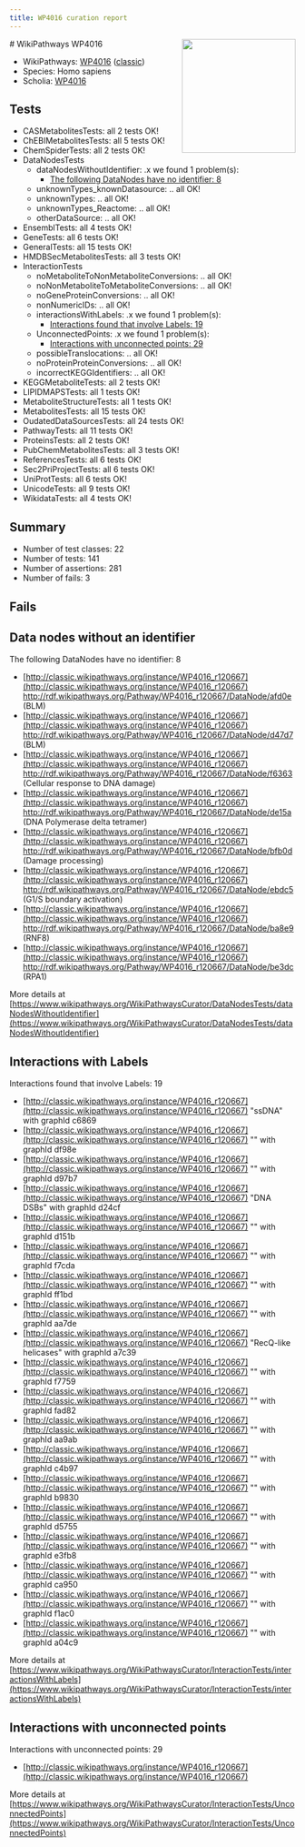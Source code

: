 ```yaml
---
title: WP4016 curation report
---
```


<img style="float: right; width: 200px" src="https://upload.wikimedia.org/wikipedia/commons/thumb/8/83/Wplogo_with_text_500.png/640px-Wplogo_with_text_500.png" />
# WikiPathways WP4016

* WikiPathways: [WP4016](https://wikipathways.org/pathways/WP4016) ([classic](https://classic.wikipathways.org/instance/WP4016))
* Species: Homo sapiens
* Scholia: [WP4016](https://scholia.toolforge.org/wikipathways/WP4016)
## Tests
* CASMetabolitesTests: all 2 tests OK!
* ChEBIMetabolitesTests: all 5 tests OK!
* ChemSpiderTests: all 2 tests OK!
* DataNodesTests
    * dataNodesWithoutIdentifier: .x we found 1 problem(s):
        * [The following DataNodes have no identifier: 8](#d2d32fa7)
    * unknownTypes_knownDatasource: .. all OK!
    * unknownTypes: .. all OK!
    * unknownTypes_Reactome: .. all OK!
    * otherDataSource: .. all OK!
* EnsemblTests: all 4 tests OK!
* GeneTests: all 6 tests OK!
* GeneralTests: all 15 tests OK!
* HMDBSecMetabolitesTests: all 3 tests OK!
* InteractionTests
    * noMetaboliteToNonMetaboliteConversions: .. all OK!
    * noNonMetaboliteToMetaboliteConversions: .. all OK!
    * noGeneProteinConversions: .. all OK!
    * nonNumericIDs: .. all OK!
    * interactionsWithLabels: .x we found 1 problem(s):
        * [Interactions found that involve Labels: 19](#fe97a8c1)
    * UnconnectedPoints: .x we found 1 problem(s):
        * [Interactions with unconnected points: 29](#7f1d409f)
    * possibleTranslocations: .. all OK!
    * noProteinProteinConversions: .. all OK!
    * incorrectKEGGIdentifiers: .. all OK!
* KEGGMetaboliteTests: all 2 tests OK!
* LIPIDMAPSTests: all 1 tests OK!
* MetaboliteStructureTests: all 1 tests OK!
* MetabolitesTests: all 15 tests OK!
* OudatedDataSourcesTests: all 24 tests OK!
* PathwayTests: all 11 tests OK!
* ProteinsTests: all 2 tests OK!
* PubChemMetabolitesTests: all 3 tests OK!
* ReferencesTests: all 6 tests OK!
* Sec2PriProjectTests: all 6 tests OK!
* UniProtTests: all 6 tests OK!
* UnicodeTests: all 9 tests OK!
* WikidataTests: all 4 tests OK!


## Summary

* Number of test classes: 22
* Number of tests: 141
* Number of assertions: 281
* Number of fails: 3

## Fails

<a name="d2d32fa7" />

## Data nodes without an identifier

The following DataNodes have no identifier: 8

* [http://classic.wikipathways.org/instance/WP4016_r120667](http://classic.wikipathways.org/instance/WP4016_r120667) http://rdf.wikipathways.org/Pathway/WP4016_r120667/DataNode/afd0e (BLM)
* [http://classic.wikipathways.org/instance/WP4016_r120667](http://classic.wikipathways.org/instance/WP4016_r120667) http://rdf.wikipathways.org/Pathway/WP4016_r120667/DataNode/d47d7 (BLM)
* [http://classic.wikipathways.org/instance/WP4016_r120667](http://classic.wikipathways.org/instance/WP4016_r120667) http://rdf.wikipathways.org/Pathway/WP4016_r120667/DataNode/f6363 (Cellular response
to DNA damage)
* [http://classic.wikipathways.org/instance/WP4016_r120667](http://classic.wikipathways.org/instance/WP4016_r120667) http://rdf.wikipathways.org/Pathway/WP4016_r120667/DataNode/de15a (DNA Polymerase
delta tetramer)
* [http://classic.wikipathways.org/instance/WP4016_r120667](http://classic.wikipathways.org/instance/WP4016_r120667) http://rdf.wikipathways.org/Pathway/WP4016_r120667/DataNode/bfb0d (Damage processing)
* [http://classic.wikipathways.org/instance/WP4016_r120667](http://classic.wikipathways.org/instance/WP4016_r120667) http://rdf.wikipathways.org/Pathway/WP4016_r120667/DataNode/ebdc5 (G1/S boundary activation)
* [http://classic.wikipathways.org/instance/WP4016_r120667](http://classic.wikipathways.org/instance/WP4016_r120667) http://rdf.wikipathways.org/Pathway/WP4016_r120667/DataNode/ba8e9 (RNF8)
* [http://classic.wikipathways.org/instance/WP4016_r120667](http://classic.wikipathways.org/instance/WP4016_r120667) http://rdf.wikipathways.org/Pathway/WP4016_r120667/DataNode/be3dc (RPA1)


More details at [https://www.wikipathways.org/WikiPathwaysCurator/DataNodesTests/dataNodesWithoutIdentifier](https://www.wikipathways.org/WikiPathwaysCurator/DataNodesTests/dataNodesWithoutIdentifier)

<a name="fe97a8c1" />

## Interactions with Labels

Interactions found that involve Labels: 19

* [http://classic.wikipathways.org/instance/WP4016_r120667](http://classic.wikipathways.org/instance/WP4016_r120667) "ssDNA" with graphId c6869
* [http://classic.wikipathways.org/instance/WP4016_r120667](http://classic.wikipathways.org/instance/WP4016_r120667) "" with graphId df98e
* [http://classic.wikipathways.org/instance/WP4016_r120667](http://classic.wikipathways.org/instance/WP4016_r120667) "" with graphId d97b7
* [http://classic.wikipathways.org/instance/WP4016_r120667](http://classic.wikipathways.org/instance/WP4016_r120667) "DNA DSBs" with graphId d24cf
* [http://classic.wikipathways.org/instance/WP4016_r120667](http://classic.wikipathways.org/instance/WP4016_r120667) "" with graphId d151b
* [http://classic.wikipathways.org/instance/WP4016_r120667](http://classic.wikipathways.org/instance/WP4016_r120667) "" with graphId f7cda
* [http://classic.wikipathways.org/instance/WP4016_r120667](http://classic.wikipathways.org/instance/WP4016_r120667) "" with graphId ff1bd
* [http://classic.wikipathways.org/instance/WP4016_r120667](http://classic.wikipathways.org/instance/WP4016_r120667) "" with graphId aa7de
* [http://classic.wikipathways.org/instance/WP4016_r120667](http://classic.wikipathways.org/instance/WP4016_r120667) "RecQ-like helicases" with graphId a7c39
* [http://classic.wikipathways.org/instance/WP4016_r120667](http://classic.wikipathways.org/instance/WP4016_r120667) "" with graphId f7759
* [http://classic.wikipathways.org/instance/WP4016_r120667](http://classic.wikipathways.org/instance/WP4016_r120667) "" with graphId fad82
* [http://classic.wikipathways.org/instance/WP4016_r120667](http://classic.wikipathways.org/instance/WP4016_r120667) "" with graphId aa9ab
* [http://classic.wikipathways.org/instance/WP4016_r120667](http://classic.wikipathways.org/instance/WP4016_r120667) "" with graphId c4b97
* [http://classic.wikipathways.org/instance/WP4016_r120667](http://classic.wikipathways.org/instance/WP4016_r120667) "" with graphId b9830
* [http://classic.wikipathways.org/instance/WP4016_r120667](http://classic.wikipathways.org/instance/WP4016_r120667) "" with graphId d5755
* [http://classic.wikipathways.org/instance/WP4016_r120667](http://classic.wikipathways.org/instance/WP4016_r120667) "" with graphId e3fb8
* [http://classic.wikipathways.org/instance/WP4016_r120667](http://classic.wikipathways.org/instance/WP4016_r120667) "" with graphId ca950
* [http://classic.wikipathways.org/instance/WP4016_r120667](http://classic.wikipathways.org/instance/WP4016_r120667) "" with graphId f1ac0
* [http://classic.wikipathways.org/instance/WP4016_r120667](http://classic.wikipathways.org/instance/WP4016_r120667) "" with graphId a04c9


More details at [https://www.wikipathways.org/WikiPathwaysCurator/InteractionTests/interactionsWithLabels](https://www.wikipathways.org/WikiPathwaysCurator/InteractionTests/interactionsWithLabels)

<a name="7f1d409f" />

## Interactions with unconnected points

Interactions with unconnected points: 29

* [http://classic.wikipathways.org/instance/WP4016_r120667](http://classic.wikipathways.org/instance/WP4016_r120667)


More details at [https://www.wikipathways.org/WikiPathwaysCurator/InteractionTests/UnconnectedPoints](https://www.wikipathways.org/WikiPathwaysCurator/InteractionTests/UnconnectedPoints)

